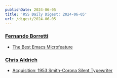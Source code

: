 ```yaml
---
publishDate: 2024-06-05
title: 'RSS Daily Digest: 2024-06-05'
url: /digest/2024-06-05
---
```


### [Fernando Borretti](https://borretti.me/)

  * [The Best Emacs Microfeature](https://borretti.me/article/the-best-emacs-microfeature)
  
### [Chris Aldrich](https://boffosocko.com/)

  * [Acquisition: 1953 Smith-Corona Silent Typewriter](https://boffosocko.com/2024/06/04/acquisition-1953-smith-corona-silent-typewriter/)
  
